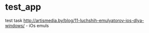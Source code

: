 # test_app
 test task
http://artismedia.by/blog/11-luchshih-emulyatorov-ios-dlya-windows/ - iOs emuls
